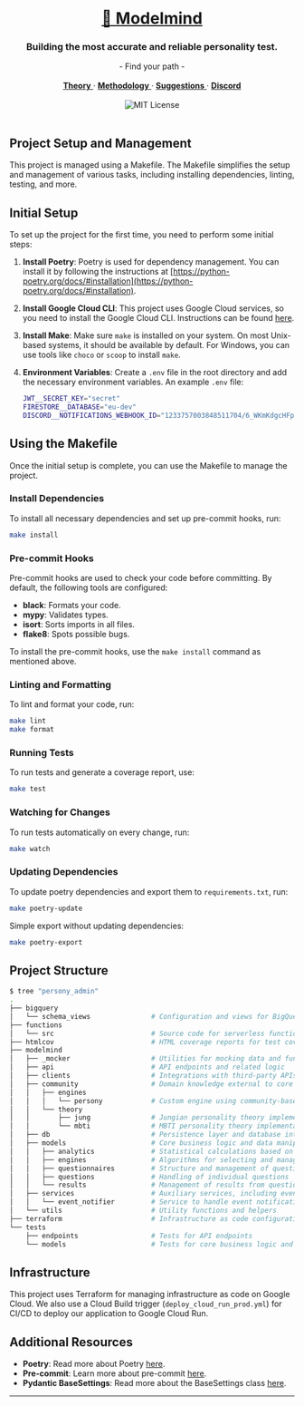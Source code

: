 <div align="center">
   <a href="https://modelmind.me">
      <h1>🫧 Modelmind </h1>
   </a>
 <div>
   <h3>
      Building the most accurate and reliable personality test.
   </h3>
    <div>
     - Find your path -
   </div>
   </br>
   <div>
      <a href="">
         <strong>Theory</strong>
      </a> ·
      <a href="">
         <strong>Methodology</strong>
      </a> ·
      <a href="https://github.com/modelmind/modelmind/discussions">
         <strong>Suggestions</strong>
      </a> ·
      <a href="https://discord.com/">
         <strong>Discord</strong>
      </a>
   </div>
   </br>
      <img src="https://img.shields.io/badge/License-MIT-red.svg?style=flat-square" alt="MIT License">
   </div>
</div>
</br>


## Project Setup and Management

This project is managed using a Makefile. The Makefile simplifies the setup and management of various tasks, including installing dependencies, linting, testing, and more.

## Initial Setup

To set up the project for the first time, you need to perform some initial steps:

1. **Install Poetry**: Poetry is used for dependency management. You can install it by following the instructions at [https://python-poetry.org/docs/#installation](https://python-poetry.org/docs/#installation).

2. **Install Google Cloud CLI**: This project uses Google Cloud services, so you need to install the Google Cloud CLI. Instructions can be found [here](https://cloud.google.com/sdk/docs/install#deb).

3. **Install Make**: Make sure `make` is installed on your system. On most Unix-based systems, it should be available by default. For Windows, you can use tools like `choco` or `scoop` to install `make`.

4. **Environment Variables**: Create a `.env` file in the root directory and add the necessary environment variables. An example `.env` file:

    ```bash
    JWT__SECRET_KEY="secret"
    FIRESTORE__DATABASE="eu-dev"
    DISCORD__NOTIFICATIONS_WEBHOOK_ID="1233757003848511704/6_WKmKdgcHFpXbwXkgM1lKWhggqloHg30VvcdD4kd-hEqQK45xDGhndTt7TXvmq3rgt1"
    ```

## Using the Makefile

Once the initial setup is complete, you can use the Makefile to manage the project.

### Install Dependencies

To install all necessary dependencies and set up pre-commit hooks, run:

```bash
make install
```

### Pre-commit Hooks

Pre-commit hooks are used to check your code before committing. By default, the following tools are configured:

- **black**: Formats your code.
- **mypy**: Validates types.
- **isort**: Sorts imports in all files.
- **flake8**: Spots possible bugs.

To install the pre-commit hooks, use the `make install` command as mentioned above.

### Linting and Formatting

To lint and format your code, run:

```bash
make lint
make format
```

### Running Tests

To run tests and generate a coverage report, use:

```bash
make test
```

### Watching for Changes

To run tests automatically on every change, run:

```bash
make watch
```

### Updating Dependencies

To update poetry dependencies and export them to `requirements.txt`, run:

```bash
make poetry-update
```

Simple export without updating dependencies:
```bash
make poetry-export
```

## Project Structure

```bash
$ tree "persony_admin"
.
├── bigquery
│   └── schema_views               # Configuration and views for BigQuery data analysis
├── functions
│   └── src                        # Source code for serverless functions
├── htmlcov                        # HTML coverage reports for test coverage
├── modelmind
│   ├── _mocker                    # Utilities for mocking data and functionalities in tests
│   ├── api                        # API endpoints and related logic
│   ├── clients                    # Integrations with third-party APIs
│   ├── community                  # Domain knowledge external to core questionnaires
│   │   ├── engines
│   │   │   └── persony            # Custom engine using community-based knowledge
│   │   └── theory
│   │       ├── jung               # Jungian personality theory implementation
│   │       └── mbti               # MBTI personality theory implementation
│   ├── db                         # Persistence layer and database interactions
│   ├── models                     # Core business logic and data manipulation
│   │   ├── analytics              # Statistical calculations based on questionnaire results
│   │   ├── engines                # Algorithms for selecting and managing questions
│   │   ├── questionnaires         # Structure and management of questionnaires
│   │   ├── questions              # Handling of individual questions
│   │   └── results                # Management of results from questionnaires
│   ├── services                   # Auxiliary services, including event notification
│   │   └── event_notifier         # Service to handle event notifications within the system
│   └── utils                      # Utility functions and helpers
├── terraform                      # Infrastructure as code configurations
└── tests
    ├── endpoints                  # Tests for API endpoints
    └── models                     # Tests for core business logic and models
```

## Infrastructure

This project uses Terraform for managing infrastructure as code on Google Cloud. We also use a Cloud Build trigger (`deploy_cloud_run_prod.yml`) for CI/CD to deploy our application to Google Cloud Run.

## Additional Resources

- **Poetry**: Read more about Poetry [here](https://python-poetry.org/).
- **Pre-commit**: Learn more about pre-commit [here](https://pre-commit.com/).
- **Pydantic BaseSettings**: Read more about the BaseSettings class [here](https://pydantic-docs.helpmanual.io/usage/settings/).

---
